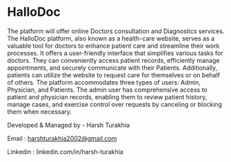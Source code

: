 # HalloDoc

The platform will offer online Doctors consultation and Diagnostics services. The HalloDoc platform, also  known as a health-care website, serves as a valuable tool for doctors to enhance patient care and streamline  their work processes. It offers a user-friendly interface that simplifies various tasks for doctors. They can  conveniently access patient records, efficiently manage appointments, and securely communicate with their  Patients. Additionally, patients can utilize the website to request care for themselves or on behalf of others.  The platform accommodates three types of users: Admin, Physician, and Patients. The admin user has  comprehensive access to patient and physician records, enabling them to review patient history, manage  cases, and exercise control over requests by canceling or blocking them when necessary.

Developed & Managed by - Harsh Turakhia

Email : harshturakhia2002@gmail.com

Linkedin : linkedin.com/in/harsh-turakhia
